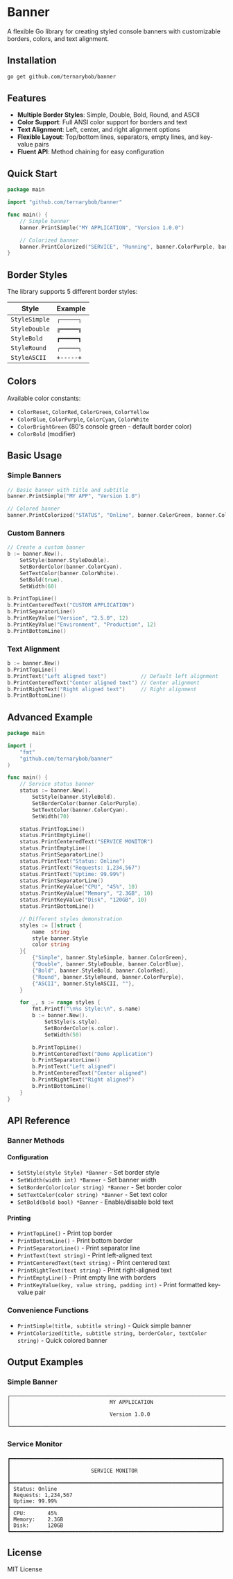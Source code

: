 # Banner

A flexible Go library for creating styled console banners with customizable borders, colors, and text alignment.

## Installation

```bash
go get github.com/ternarybob/banner
```

## Features

- **Multiple Border Styles**: Simple, Double, Bold, Round, and ASCII
- **Color Support**: Full ANSI color support for borders and text
- **Text Alignment**: Left, center, and right alignment options
- **Flexible Layout**: Top/bottom lines, separators, empty lines, and key-value pairs
- **Fluent API**: Method chaining for easy configuration

## Quick Start

```go
package main

import "github.com/ternarybob/banner"

func main() {
    // Simple banner
    banner.PrintSimple("MY APPLICATION", "Version 1.0.0")

    // Colorized banner
    banner.PrintColorized("SERVICE", "Running", banner.ColorPurple, banner.ColorYellow)
}
```

## Border Styles

The library supports 5 different border styles:

| Style | Example |
|-------|---------|
| `StyleSimple` | `┌─────┐` |
| `StyleDouble` | `╔═════╗` |
| `StyleBold` | `┏━━━━━┓` |
| `StyleRound` | `╭─────╮` |
| `StyleASCII` | `+-----+` |

## Colors

Available color constants:
- `ColorReset`, `ColorRed`, `ColorGreen`, `ColorYellow`
- `ColorBlue`, `ColorPurple`, `ColorCyan`, `ColorWhite`
- `ColorBrightGreen` (80's console green - default border color)
- `ColorBold` (modifier)

## Basic Usage

### Simple Banners

```go
// Basic banner with title and subtitle
banner.PrintSimple("MY APP", "Version 1.0")

// Colored banner
banner.PrintColorized("STATUS", "Online", banner.ColorGreen, banner.ColorWhite)
```

### Custom Banners

```go
// Create a custom banner
b := banner.New().
    SetStyle(banner.StyleDouble).
    SetBorderColor(banner.ColorCyan).
    SetTextColor(banner.ColorWhite).
    SetBold(true).
    SetWidth(60)

b.PrintTopLine()
b.PrintCenteredText("CUSTOM APPLICATION")
b.PrintSeparatorLine()
b.PrintKeyValue("Version", "2.5.0", 12)
b.PrintKeyValue("Environment", "Production", 12)
b.PrintBottomLine()
```

### Text Alignment

```go
b := banner.New()
b.PrintTopLine()
b.PrintText("Left aligned text")           // Default left alignment
b.PrintCenteredText("Center aligned text") // Center alignment
b.PrintRightText("Right aligned text")     // Right alignment
b.PrintBottomLine()
```

## Advanced Example

```go
package main

import (
    "fmt"
    "github.com/ternarybob/banner"
)

func main() {
    // Service status banner
    status := banner.New().
        SetStyle(banner.StyleBold).
        SetBorderColor(banner.ColorPurple).
        SetTextColor(banner.ColorCyan).
        SetWidth(70)

    status.PrintTopLine()
    status.PrintEmptyLine()
    status.PrintCenteredText("SERVICE MONITOR")
    status.PrintEmptyLine()
    status.PrintSeparatorLine()
    status.PrintText("Status: Online")
    status.PrintText("Requests: 1,234,567")
    status.PrintText("Uptime: 99.99%")
    status.PrintSeparatorLine()
    status.PrintKeyValue("CPU", "45%", 10)
    status.PrintKeyValue("Memory", "2.3GB", 10)
    status.PrintKeyValue("Disk", "120GB", 10)
    status.PrintBottomLine()

    // Different styles demonstration
    styles := []struct {
        name  string
        style banner.Style
        color string
    }{
        {"Simple", banner.StyleSimple, banner.ColorGreen},
        {"Double", banner.StyleDouble, banner.ColorBlue},
        {"Bold", banner.StyleBold, banner.ColorRed},
        {"Round", banner.StyleRound, banner.ColorPurple},
        {"ASCII", banner.StyleASCII, ""},
    }

    for _, s := range styles {
        fmt.Printf("\n%s Style:\n", s.name)
        b := banner.New().
            SetStyle(s.style).
            SetBorderColor(s.color).
            SetWidth(50)

        b.PrintTopLine()
        b.PrintCenteredText("Demo Application")
        b.PrintSeparatorLine()
        b.PrintText("Left aligned")
        b.PrintCenteredText("Center aligned")
        b.PrintRightText("Right aligned")
        b.PrintBottomLine()
    }
}
```

## API Reference

### Banner Methods

#### Configuration
- `SetStyle(style Style) *Banner` - Set border style
- `SetWidth(width int) *Banner` - Set banner width
- `SetBorderColor(color string) *Banner` - Set border color
- `SetTextColor(color string) *Banner` - Set text color
- `SetBold(bold bool) *Banner` - Enable/disable bold text

#### Printing
- `PrintTopLine()` - Print top border
- `PrintBottomLine()` - Print bottom border
- `PrintSeparatorLine()` - Print separator line
- `PrintText(text string)` - Print left-aligned text
- `PrintCenteredText(text string)` - Print centered text
- `PrintRightText(text string)` - Print right-aligned text
- `PrintEmptyLine()` - Print empty line with borders
- `PrintKeyValue(key, value string, padding int)` - Print formatted key-value pair

### Convenience Functions
- `PrintSimple(title, subtitle string)` - Quick simple banner
- `PrintColorized(title, subtitle string, borderColor, textColor string)` - Quick colored banner

## Output Examples

### Simple Banner
```
┌──────────────────────────────────────────────────────────────────────────────┐
│                                MY APPLICATION                                │
│                                Version 1.0.0                                 │
└──────────────────────────────────────────────────────────────────────────────┘
```

### Service Monitor
```
┏━━━━━━━━━━━━━━━━━━━━━━━━━━━━━━━━━━━━━━━━━━━━━━━━━━━━━━━━━━━━━━━━━━━━┓
┃                                                                    ┃
┃                          SERVICE MONITOR                           ┃
┃                                                                    ┃
┣━━━━━━━━━━━━━━━━━━━━━━━━━━━━━━━━━━━━━━━━━━━━━━━━━━━━━━━━━━━━━━━━━━━━┫
┃ Status: Online                                                     ┃
┃ Requests: 1,234,567                                                ┃
┃ Uptime: 99.99%                                                     ┃
┣━━━━━━━━━━━━━━━━━━━━━━━━━━━━━━━━━━━━━━━━━━━━━━━━━━━━━━━━━━━━━━━━━━━━┫
┃ CPU:       45%                                                     ┃
┃ Memory:    2.3GB                                                   ┃
┃ Disk:      120GB                                                   ┃
┗━━━━━━━━━━━━━━━━━━━━━━━━━━━━━━━━━━━━━━━━━━━━━━━━━━━━━━━━━━━━━━━━━━━━┛
```

## License

MIT License